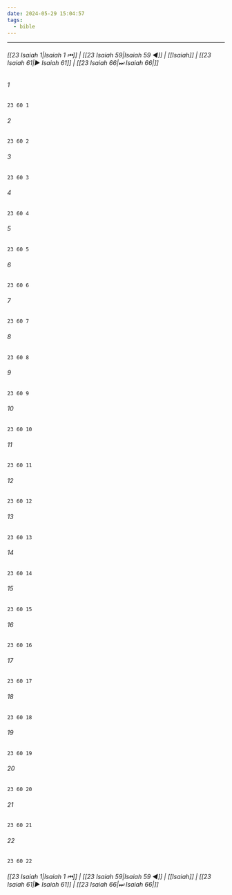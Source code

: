 ```yaml
---
date: 2024-05-29 15:04:57
tags:
  - bible
---
```

___

###### [[23 Isaiah 1|Isaiah 1 ⏮]] | [[23 Isaiah 59|Isaiah 59 ◀]] | [[Isaiah]] | [[23 Isaiah 61|▶ Isaiah 61]] | [[23 Isaiah 66|⏭ Isaiah 66|]]

###### 1
``` verse
23 60 1 
```
###### 2
``` verse
23 60 2 
```
###### 3
``` verse
23 60 3 
```
###### 4
``` verse
23 60 4 
```
###### 5
``` verse
23 60 5 
```
###### 6
``` verse
23 60 6 
```
###### 7
``` verse
23 60 7 
```
###### 8
``` verse
23 60 8 
```
###### 9
``` verse
23 60 9 
```
###### 10
``` verse
23 60 10 
```
###### 11
``` verse
23 60 11 
```
###### 12
``` verse
23 60 12 
```
###### 13
``` verse
23 60 13 
```
###### 14
``` verse
23 60 14 
```
###### 15
``` verse
23 60 15 
```
###### 16
``` verse
23 60 16 
```
###### 17
``` verse
23 60 17 
```
###### 18
``` verse
23 60 18 
```
###### 19
``` verse
23 60 19 
```
###### 20
``` verse
23 60 20 
```
###### 21
``` verse
23 60 21 
```
###### 22
``` verse
23 60 22 
```

###### [[23 Isaiah 1|Isaiah 1 ⏮]] | [[23 Isaiah 59|Isaiah 59 ◀]] | [[Isaiah]] | [[23 Isaiah 61|▶ Isaiah 61]] | [[23 Isaiah 66|⏭ Isaiah 66|]]

